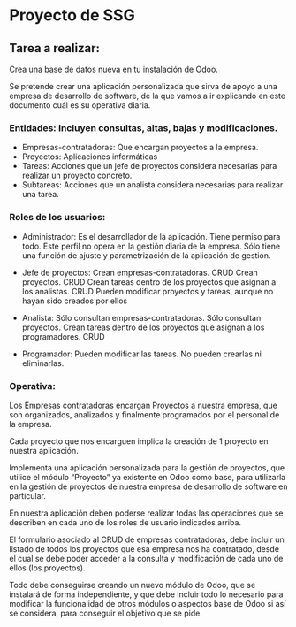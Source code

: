 # Proyecto de SSG
## Tarea a realizar:
Crea una base de datos nueva en tu instalación de Odoo.

Se pretende crear una aplicación personalizada que sirva de apoyo a una empresa de desarrollo de software,
de la que vamos a ir explicando en este documento cuál es su operativa diaria.

### Entidades: Incluyen consultas, altas, bajas y modificaciones.
* Empresas-contratadoras: Que encargan proyectos a la empresa.
* Proyectos: Aplicaciones informáticas
* Tareas: Acciones que un jefe de proyectos considera necesarias para realizar un proyecto concreto.
* Subtareas: Acciones que un analista considera necesarias para realizar una tarea.

### Roles de los usuarios:

* Administrador:
Es el desarrollador de la aplicación. Tiene permiso para todo.
Este perfil no opera en la gestión diaria de la empresa.
Sólo tiene una función de ajuste y parametrización de la aplicación de gestión.

* Jefe de proyectos:
Crean empresas-contratadoras. CRUD
Crean proyectos. CRUD
Crean tareas dentro de los proyectos que asignan a los analistas. CRUD
Pueden modificar proyectos y tareas, aunque no hayan sido creados por ellos        

* Analista:
Sólo consultan empresas-contratadoras.
Sólo consultan proyectos.
Crean tareas dentro de los proyectos que asignan a los programadores. CRUD

* Programador:
Pueden modificar las tareas. No pueden crearlas ni eliminarlas.       

### Operativa:

Los Empresas contratadoras encargan Proyectos a nuestra empresa, que son organizados, analizados y finalmente programados por el personal de la empresa.

Cada proyecto que nos encarguen implica la creación de 1 proyecto en nuestra aplicación.

Implementa una aplicación personalizada para la gestión de proyectos, que utilice el módulo “Proyecto” ya existente en Odoo como base, 
para utilizarla en la gestión de proyectos de nuestra empresa de desarrollo de software en particular. 

En nuestra aplicación deben poderse realizar todas las operaciones que se describen en cada uno de los roles de usuario indicados arriba.

El formulario asociado al CRUD de empresas contratadoras, debe incluir un listado de todos los proyectos que esa empresa nos ha contratado, 
desde el cual se debe poder acceder a la consulta y modificación de cada uno de ellos (los proyectos).­

Todo debe conseguirse creando un nuevo módulo de Odoo, que se instalará de forma independiente, 
y que debe incluir todo lo necesario para modificar la funcionalidad de otros módulos o aspectos base de Odoo si así se considera, 
para conseguir el objetivo que se pide.

